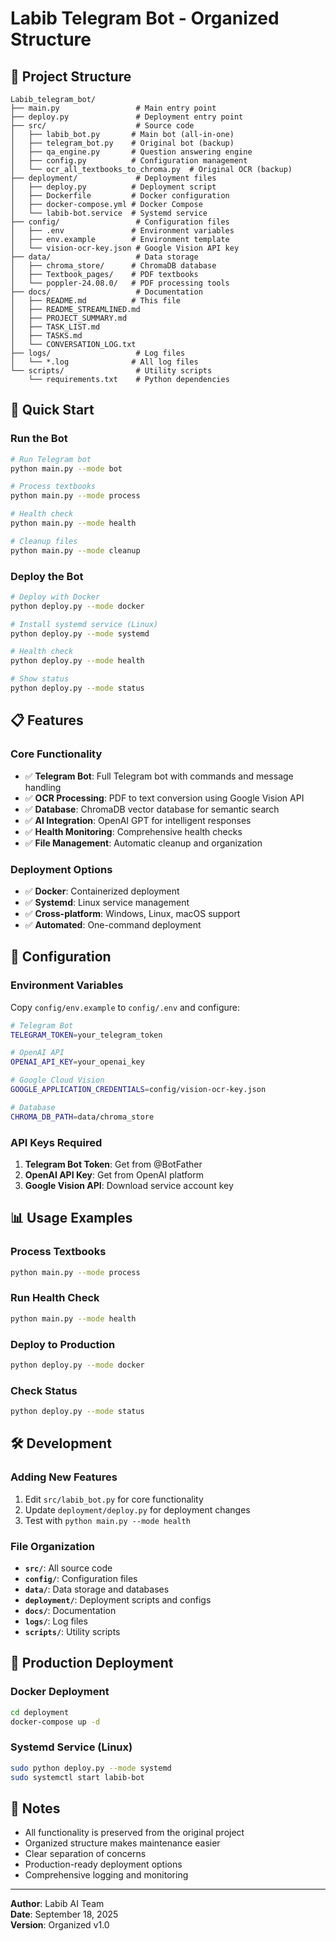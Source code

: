 # Labib Telegram Bot - Organized Structure

## 📁 Project Structure

```
Labib_telegram_bot/
├── main.py                 # Main entry point
├── deploy.py               # Deployment entry point
├── src/                    # Source code
│   ├── labib_bot.py       # Main bot (all-in-one)
│   ├── telegram_bot.py    # Original bot (backup)
│   ├── qa_engine.py       # Question answering engine
│   ├── config.py          # Configuration management
│   └── ocr_all_textbooks_to_chroma.py  # Original OCR (backup)
├── deployment/             # Deployment files
│   ├── deploy.py          # Deployment script
│   ├── Dockerfile         # Docker configuration
│   ├── docker-compose.yml # Docker Compose
│   └── labib-bot.service  # Systemd service
├── config/                 # Configuration files
│   ├── .env               # Environment variables
│   ├── env.example        # Environment template
│   └── vision-ocr-key.json # Google Vision API key
├── data/                   # Data storage
│   ├── chroma_store/      # ChromaDB database
│   ├── Textbook_pages/    # PDF textbooks
│   └── poppler-24.08.0/   # PDF processing tools
├── docs/                   # Documentation
│   ├── README.md          # This file
│   ├── README_STREAMLINED.md
│   ├── PROJECT_SUMMARY.md
│   ├── TASK_LIST.md
│   ├── TASKS.md
│   └── CONVERSATION_LOG.txt
├── logs/                   # Log files
│   └── *.log              # All log files
└── scripts/                # Utility scripts
    └── requirements.txt    # Python dependencies
```

## 🚀 Quick Start

### Run the Bot
```bash
# Run Telegram bot
python main.py --mode bot

# Process textbooks
python main.py --mode process

# Health check
python main.py --mode health

# Cleanup files
python main.py --mode cleanup
```

### Deploy the Bot
```bash
# Deploy with Docker
python deploy.py --mode docker

# Install systemd service (Linux)
python deploy.py --mode systemd

# Health check
python deploy.py --mode health

# Show status
python deploy.py --mode status
```

## 📋 Features

### Core Functionality
- ✅ **Telegram Bot**: Full Telegram bot with commands and message handling
- ✅ **OCR Processing**: PDF to text conversion using Google Vision API
- ✅ **Database**: ChromaDB vector database for semantic search
- ✅ **AI Integration**: OpenAI GPT for intelligent responses
- ✅ **Health Monitoring**: Comprehensive health checks
- ✅ **File Management**: Automatic cleanup and organization

### Deployment Options
- ✅ **Docker**: Containerized deployment
- ✅ **Systemd**: Linux service management
- ✅ **Cross-platform**: Windows, Linux, macOS support
- ✅ **Automated**: One-command deployment

## 🔧 Configuration

### Environment Variables
Copy `config/env.example` to `config/.env` and configure:

```bash
# Telegram Bot
TELEGRAM_TOKEN=your_telegram_token

# OpenAI API
OPENAI_API_KEY=your_openai_key

# Google Cloud Vision
GOOGLE_APPLICATION_CREDENTIALS=config/vision-ocr-key.json

# Database
CHROMA_DB_PATH=data/chroma_store
```

### API Keys Required
1. **Telegram Bot Token**: Get from @BotFather
2. **OpenAI API Key**: Get from OpenAI platform
3. **Google Vision API**: Download service account key

## 📊 Usage Examples

### Process Textbooks
```bash
python main.py --mode process
```

### Run Health Check
```bash
python main.py --mode health
```

### Deploy to Production
```bash
python deploy.py --mode docker
```

### Check Status
```bash
python deploy.py --mode status
```

## 🛠️ Development

### Adding New Features
1. Edit `src/labib_bot.py` for core functionality
2. Update `deployment/deploy.py` for deployment changes
3. Test with `python main.py --mode health`

### File Organization
- **`src/`**: All source code
- **`config/`**: Configuration files
- **`data/`**: Data storage and databases
- **`deployment/`**: Deployment scripts and configs
- **`docs/`**: Documentation
- **`logs/`**: Log files
- **`scripts/`**: Utility scripts

## 🚀 Production Deployment

### Docker Deployment
```bash
cd deployment
docker-compose up -d
```

### Systemd Service (Linux)
```bash
sudo python deploy.py --mode systemd
sudo systemctl start labib-bot
```

## 📝 Notes

- All functionality is preserved from the original project
- Organized structure makes maintenance easier
- Clear separation of concerns
- Production-ready deployment options
- Comprehensive logging and monitoring

---

**Author**: Labib AI Team  
**Date**: September 18, 2025  
**Version**: Organized v1.0
